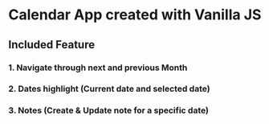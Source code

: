 # Calendar App created with Vanilla JS

## Included Feature

### 1. Navigate through next and previous Month
### 2. Dates highlight (Current date and selected date)
### 3. Notes (Create & Update note for a specific date)